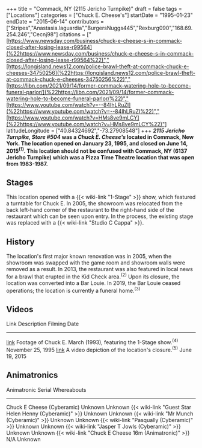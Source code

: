 +++
title = "Commack, NY (2115 Jericho Turnpike)"
draft = false
tags = ["Locations"]
categories = ["Chuck E. Cheese's"]
startDate = "1995-01-23"
endDate = "2015-06-14"
contributors = ["Stripes","Anastasia.laguardia","BurgersNuggs445","Rexburg090","168.69.254.246","Cecnj98"]
citations = ["[https://www.newsday.com/business/chuck-e-cheese-s-in-commack-closed-after-losing-lease-r99564](%22https://www.newsday.com/business/chuck-e-cheese-s-in-commack-closed-after-losing-lease-r99564%22)","[https://longisland.news12.com/police-brawl-theft-at-commack-chuck-e-cheeses-34750256](%22https://longisland.news12.com/police-brawl-theft-at-commack-chuck-e-cheeses-34750256%22)","[https://libn.com/2021/09/14/former-commack-watering-hole-to-become-funeral-parlor/](%22https://libn.com/2021/09/14/former-commack-watering-hole-to-become-funeral-parlor/%22)","[https://www.youtube.com/watch?v=--84IhLRuZI](%22https://www.youtube.com/watch?v=--84IhLRuZI%22)","[https://www.youtube.com/watch?v=HMs8ve9mLCY](%22https://www.youtube.com/watch?v=HMs8ve9mLCY%22)"]
latitudeLongitude = ["40.84324692","-73.27908548"]
+++
***2115 Jericho Turnpike, Store #504* was a *Chuck E. Cheese's* located in Commack, New York.
The location opened on January 23, 1995, and closed on June 14, 2015<sup>(1)</sup>. This location should not be confused with Commack, NY (6137 Jericho Turnpike) which was a Pizza Time Theatre location that was open from 1983-1987.**

## Stages

This location opened with a {{< wiki-link "1-Stage" >}} show, which featured a turntable for Chuck E.
In 2005, the showroom was relocated from the back left-hand corner of the restaurant to the right-hand side of the restaurant which can be seen upon entry. In the process, the existing stage was replaced with a {{< wiki-link "Studio C Cappa" >}}.

## History

The location's first major known renovation was in 2005, when the showroom was swapped with the game room and showroom walls were removed as a result.
In 2013, the restaurant was also featured in local news for a brawl that erupted in the Kid Check area.<sup>(2)</sup>
Upon its closure, the location was converted into a Bar Louie. In 2019, the Bar Louie ceased operations; the location is currently a funeral home.<sup>(3)</sup>

## Videos

  Link                                                  Description                                                          Filming Date
  ----------------------------------------------------- -------------------------------------------------------------------- -------------------
  [link](https://www.youtube.com/watch?v=--84IhLRuZI)   Footage of Chuck E. March (1993), featuring the 1-Stage show.<sup>(4)</sup>   November 25, 1995
  [link](https://www.youtube.com/watch?v=HMs8ve9mLCY)   A video depiction of the location's closure.<sup>(5)</sup>                   June 19, 2015

## Animatronics

  Animatronic                                                  Serial    Whereabouts
  ------------------------------------------------------------ --------- -------------
  Chuck E Cheese (Cyberamic)                                   Unknown   Unknown
  {{< wiki-link "Guest Star Helen Henny (Cyberamic)" >}}   Unknown   Unknown
  {{< wiki-link "Mr Munch (Cyberamic)" >}}                 Unknown   Unknown
  {{< wiki-link "Pasqually (Cyberamic)" >}}                Unknown   Unknown
  {{< wiki-link "Jasper T Jowls (Cyberamic)" >}}           Unknown   Unknown
  {{< wiki-link "Chuck E Cheese 16m (Animatronic)" >}}     N/A       Unknown
